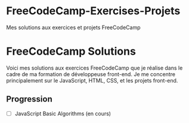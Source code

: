 # FreeCodeCamp-Exercises-Projets
Mes solutions aux exercices et projets FreeCodeCamp

# FreeCodeCamp Solutions

Voici mes solutions aux exercices FreeCodeCamp que je réalise dans le cadre de ma formation de développeuse front-end. Je me concentre principalement sur le JavaScript, HTML, CSS, et les projets front-end.

## Progression
- [ ] JavaScript Basic Algorithms (en cours)